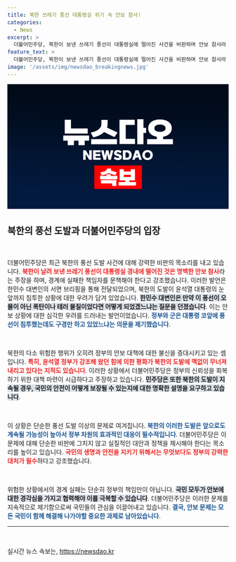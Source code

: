 ```yaml
---
title: 북한 쓰레기 풍선 대통령실 위기 속 안보 참사!
categories:
  - News
excerpt: >
  더불어민주당, 북한이 보낸 쓰레기 풍선이 대통령실에 떨어진 사건을 비판하며 안보 참사라 성토. 경계 실패 책임자 문책 촉구! 이는 단순한 도발이 아닌 중대한 경고라 강조.
feature_text: >
  더불어민주당, 북한이 보낸 쓰레기 풍선이 대통령실에 떨어진 사건을 비판하며 안보 참사라 성토. 경계 실패 책임자 문책 촉구! 이는 단순한 도발이 아닌 중대한 경고라 강조.
image: '/assets/img/newsdao_breakingnews.jpg'
---
```


<p><img src="/assets/img/newsdao_breakingnews.jpg" alt="koreaapp 속보" /></p>

<h2 data-ke-size="size26">북한의 풍선 도발과 더불어민주당의 입장</h2>

<p data-ke-size="size16">&nbsp;</p>

<p>더불어민주당은 최근 북한의 풍선 도발 사건에 대해 강력한 비판의 목소리를 내고 있습니다. <b><span style="color: #ee2323;">북한이 날려 보낸 쓰레기 풍선이 대통령실 경내에 떨어진 것은 명백한 안보 참사</span></b>라는 주장을 하며, 경계에 실패한 책임자를 문책해야 한다고 강조했습니다. 이러한 발언은 한민수 대변인의 서면 브리핑을 통해 전달되었으며, 북한의 도발이 윤석열 대통령의 눈앞까지 침투한 상황에 대한 우려가 담겨 있었습니다. <b><span style="background-color: #21538527;">한민수 대변인은 만약 이 풍선이 오물이 아닌 폭탄이나 테러 물질이었다면 어떻게 되었겠느냐는 질문을 던졌습니다</span></b>. 이는 안보 상황에 대한 심각한 우려를 드러내는 발언이었습니다. <b><span style="color: #1a5490;">정부와 군은 대통령 코앞에 풍선이 침투했는데도 구경만 하고 있었느냐는 의문을 제기했습니다</span></b>.</p>

<p data-ke-size="size16">&nbsp;</p>

<p>북한의 다소 위험한 행위가 오히려 정부의 안보 대책에 대한 불신을 증대시키고 있는 셈입니다. <b><span style="color: #ee2323;">특히, 윤석열 정부가 강조해 왔던 힘에 의한 평화가 북한의 도발에 맥없이 무너져 내리고 있다는 지적도 있습니다</span></b>. 이러한 상황에서 더불어민주당은 정부의 신뢰성을 회복하기 위한 대책 마련이 시급하다고 주장하고 있습니다. <b><span style="background-color: #21538527;">민주당은 또한 북한의 도발이 지속될 경우, 국민의 안전이 어떻게 보장될 수 있는지에 대한 명확한 설명을 요구하고 있습니다</span></b>.</p>

<p data-ke-size="size16">&nbsp;</p>

<p>이 상황은 단순한 풍선 도발 이상의 문제로 여겨집니다. <b><span style="color: #1a5490;">북한의 이러한 도발은 앞으로도 계속될 가능성이 높아서 정부 차원의 효과적인 대응이 필수적입니다</span></b>. 더불어민주당은 이 문제에 대해 단순한 비판에 그치지 않고 실질적인 대안과 정책을 제시해야 한다는 목소리를 높이고 있습니다. <b><span style="color: #ee2323;">국민의 생명과 안전을 지키기 위해서는 무엇보다도 정부의 강력한 대처가 필수</span></b>하다고 강조했습니다.</p>

<p data-ke-size="size16">&nbsp;</p>

<p>위험한 상황에서의 경계 실패는 단순히 정부의 책임만이 아닙니다. <b><span style="background-color: #21538527;">국민 모두가 안보에 대한 경각심을 가지고 협력해야 이를 극복할 수 있습니다</span></b>. 더불어민주당은 이러한 문제를 지속적으로 제기함으로써 국민들의 관심을 이끌어내고 있습니다. <b><span style="color: #1a5490;">결국, 안보 문제는 모든 국민이 함께 해결해 나가야할 중요한 과제로 남아있습니다</span></b>.</p>

<hr/>

<p data-ke-size="size16">&nbsp;</p>
실시간 뉴스 속보는, <a href="https://newsdao.kr" rel="dofollow">https://newsdao.kr</a>


